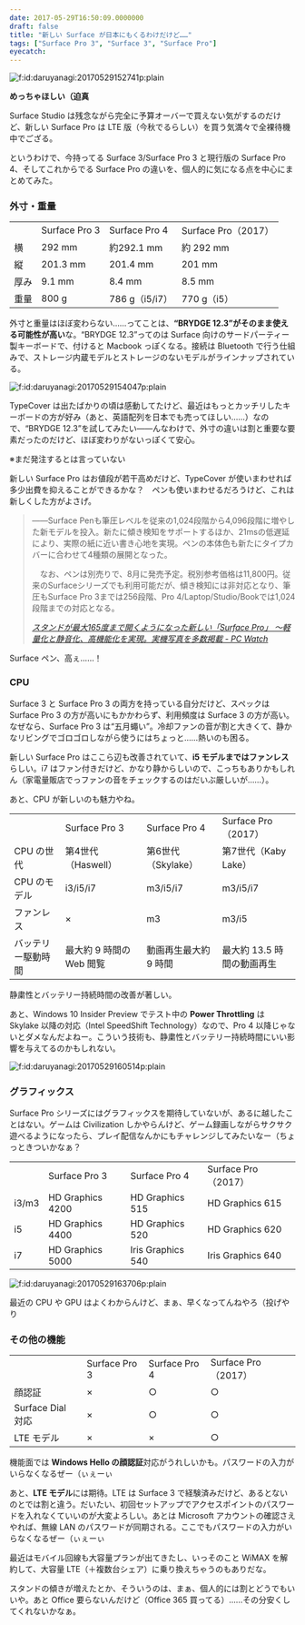 ```yaml
---
date: 2017-05-29T16:50:09.0000000
draft: false
title: "新しい Surface が日本にもくるわけだけど……"
tags: ["Surface Pro 3", "Surface 3", "Surface Pro"]
eyecatch: 
---
```

<p><span itemscope itemtype="http://schema.org/Photograph"><img src="20170529152741.png" alt="f:id:daruyanagi:20170529152741p:plain" title="f:id:daruyanagi:20170529152741p:plain" class="hatena-fotolife" itemprop="image"></span></p><p><b>めっちゃほしい（迫真</b></p><p>Surface Studio は残念ながら完全に予算オーバーで買えない気がするのだけど、新しい Surface Pro は LTE 版（今秋でるらしい）を買う気満々で全裸待機中でござる。</p><p>というわけで、今持ってる Surface 3/Surface Pro 3 と現行版の Surface Pro 4、そしてこれからでる Surface Pro の違いを、個人的に気になる点を中心にまとめてみた。</p>

<div class="section">
<h3>外寸・重量</h3>

<table>
<tr>
<td></td>
<td>Surface Pro 3</td>
<td>Surface Pro 4</td>
<td>Surface Pro（2017）</td>
</tr>
<tr>
<td>横</td>
<td>292 mm</td>
<td>約292.1 mm</td>
<td>約 292 mm</td>
</tr>
<tr>
<td>縦</td>
<td>201.3 mm</td>
<td>201.4 mm</td>
<td>201 mm</td>
</tr>
<tr>
<td>厚み</td>
<td>9.1 mm</td>
<td>8.4 mm</td>
<td>8.5 mm</td>
</tr>
<tr>
<td>重量</td>
<td>800 g</td>
<td>786 g（i5/i7）</td>
<td>770 g（i5）</td>
</tr>
</table><p>外寸と重量はほぼ変わらない……ってことは、<b>“BRYDGE 12.3”がそのまま使える可能性が高い</b>な。“BRYDGE 12.3”ってのは Surface 向けのサードパーティー製キーボードで、付けると Macbook っぽくなる。接続は Bluetooth で行う仕組みで、ストレージ内蔵モデルとストレージのないモデルがラインナップされている。</p><p><span itemscope itemtype="http://schema.org/Photograph"><img src="20170529154047.png" alt="f:id:daruyanagi:20170529154047p:plain" title="f:id:daruyanagi:20170529154047p:plain" class="hatena-fotolife" itemprop="image"></span></p><p>TypeCover は出たばかりの頃は感動してたけど、最近はもっとカッチリしたキーボードの方が好み（あと、英語配列を日本でも売ってほしい……）なので、“BRYDGE 12.3”を試してみたい――んなわけで、外寸の違いは割と重要な要素だったのだけど、ほぼ変わりがないっぽくて安心。</p><p>※まだ発注するとは言っていない</p><p>新しい Surface Pro はお値段が若干高めだけど、TypeCover が使いまわせれば多少出費を抑えることができるかな？　ペンも使いまわせるだろうけど、これは新しくした方がよさげ。</p>

<blockquote cite="http://pc.watch.impress.co.jp/docs/news/1061865.html">
<p>――Surface Penも筆圧レベルを従来の1,024段階から4,096段階に増やした新モデルを投入。新たに傾き検知をサポートするほか、21msの低遅延により、実際の紙に近い書き心地を実現。ペンの本体色も新たにタイプカバーに合わせて4種類の展開となった。</p><p>　なお、ペンは別売りで、8月に発売予定。税別参考価格は11,800円。従来のSurfaceシリーズでも利用可能だが、傾き検知には非対応となり、筆圧もSurface Pro 3までは256段階、Pro 4/Laptop/Studio/Bookでは1,024段階までの対応となる。</p>

<cite><a href="http://pc.watch.impress.co.jp/docs/news/1061865.html">&#x30B9;&#x30BF;&#x30F3;&#x30C9;&#x304C;&#x6700;&#x5927;165&#x5EA6;&#x307E;&#x3067;&#x958B;&#x304F;&#x3088;&#x3046;&#x306B;&#x306A;&#x3063;&#x305F;&#x65B0;&#x3057;&#x3044;&#x300C;Surface Pro&#x300D; &#xFF5E;&#x8EFD;&#x91CF;&#x5316;&#x3068;&#x9759;&#x97F3;&#x5316;&#x3001;&#x9AD8;&#x6A5F;&#x80FD;&#x5316;&#x3092;&#x5B9F;&#x73FE;&#x3002;&#x5B9F;&#x6A5F;&#x5199;&#x771F;&#x3092;&#x591A;&#x6570;&#x63B2;&#x8F09; - PC Watch</a></cite>
</blockquote>
<p>Surface ペン、高ぇ……！</p>

</div>
<div class="section">
<h3>CPU</h3>
<p>Surface 3 と Surface Pro 3 の両方を持っている自分だけど、スペックは Surface Pro 3 の方が高いにもかかわらず、利用頻度は Surface 3 の方が高い。なぜなら、Surface Pro 3 は“五月蠅い”。冷却ファンの音が割と大きくて、静かなリビングでゴロゴロしながら使うにはちょっと……熱いのも困る。</p><p>新しい Surface Pro はここら辺も改善されていて、<b>i5 モデルまではファンレス</b>らしい。i7 はファン付きだけど、かなり静からしいので、こっちもありかもしれん（家電量販店でっファンの音をチェックするのはだいぶ厳しいが……）。</p><p>あと、CPU が新しいのも魅力やね。</p>

<table>
<tr>
<td></td>
<td>Surface Pro 3</td>
<td>Surface Pro 4</td>
<td>Surface Pro（2017）</td>
</tr>
<tr>
<td>CPU の世代</td>
<td>第4世代（Haswell）</td>
<td>第6世代（Skylake）</td>
<td>第7世代（Kaby Lake）</td>
</tr>
<tr>
<td>CPU のモデル</td>
<td>i3/i5/i7</td>
<td>m3/i5/i7</td>
<td>m3/i5/i7</td>
</tr>
<tr>
<td>ファンレス</td>
<td>×</td>
<td>m3</td>
<td>m3/i5</td>
</tr>
<tr>
<td>バッテリー駆動時間</td>
<td>最大約 9 時間の Web 閲覧</td>
<td>動画再生最大約 9 時間</td>
<td>最大約 13.5 時間の動画再生</td>
</tr>
</table><p>静粛性とバッテリー持続時間の改善が著しい。</p><p>あと、Windows 10 Insider Preview でテスト中の <b>Power Throttling</b> は Skylake 以降の対応（Intel SpeedShift Technology）なので、Pro 4 以降じゃないとダメなんだよねー。こういう技術も、静粛性とバッテリー持続時間にいい影響を与えてるのかもしれない。</p><p><span itemscope itemtype="http://schema.org/Photograph"><img src="20170529160514.png" alt="f:id:daruyanagi:20170529160514p:plain" title="f:id:daruyanagi:20170529160514p:plain" class="hatena-fotolife" itemprop="image"></span><br />
</p>

</div>
<div class="section">
<h3>グラフィックス</h3>
<p>Surface Pro シリーズにはグラフィックスを期待していないが、あるに越したことはない。ゲームは Civilization しかやらんけど、ゲーム録画しながらサクサク遊べるようになったら、プレイ配信なんかにもチャレンジしてみたいなー（ちょっときついかなぁ？</p>

<table>
<tr>
<td></td>
<td>Surface Pro 3</td>
<td>Surface Pro 4</td>
<td>Surface Pro（2017）</td>
</tr>
<tr>
<td>i3/m3</td>
<td>HD Graphics 4200</td>
<td>HD Graphics 515</td>
<td>HD Graphics 615</td>
</tr>
<tr>
<td>i5</td>
<td>HD Graphics 4400</td>
<td>HD Graphics 520</td>
<td>HD Graphics 620</td>
</tr>
<tr>
<td>i7</td>
<td>HD Graphics 5000</td>
<td>Iris Graphics 540</td>
<td>Iris Graphics 640</td>
</tr>
</table><p><span itemscope itemtype="http://schema.org/Photograph"><img src="20170529163706.png" alt="f:id:daruyanagi:20170529163706p:plain" title="f:id:daruyanagi:20170529163706p:plain" class="hatena-fotolife" itemprop="image"></span></p><p>最近の CPU や GPU はよくわからんけど、まぁ、早くなってんねやろ（投げやり</p>

</div>
<div class="section">
<h3>その他の機能</h3>

<table>
<tr>
<td></td>
<td>Surface Pro 3</td>
<td>Surface Pro 4</td>
<td>Surface Pro（2017）</td>
</tr>
<tr>
<td>顔認証</td>
<td>×</td>
<td>○</td>
<td>○</td>
</tr>
<tr>
<td>Surface Dial 対応</td>
<td>×</td>
<td>○</td>
<td>○</td>
</tr>
<tr>
<td>LTE モデル</td>
<td>×</td>
<td>×</td>
<td>○</td>
</tr>
</table><p>機能面では <b>Windows Hello の顔認証</b>対応がうれしいかも。パスワードの入力がいらなくなるぜー（ぃぇーぃ</p><p>あと、<b>LTE モデル</b>には期待。LTE は Surface 3 で経験済みだけど、あるとないのとでは割と違う。だいたい、初回セットアップでアクセスポイントのパスワードを入れなくていいのが大変よろしい。あとは Microsoft アカウントの確認さえやれば、無線 LAN のパスワードが同期される。ここでもパスワードの入力がいらなくなるぜー（ぃぇーぃ</p><p>最近はモバイル回線も大容量プランが出てきたし、いっそのこと WiMAX を解約して、大容量 LTE（＋複数台シェア）に乗り換えちゃうのもありだな。</p><p>スタンドの傾きが増えたとか、そういうのは、まぁ、個人的には割とどうでもいいや。あと Office 要らないんだけど（Office 365 買ってる）……その分安くしてくれないかなぁ。</p>

</div>